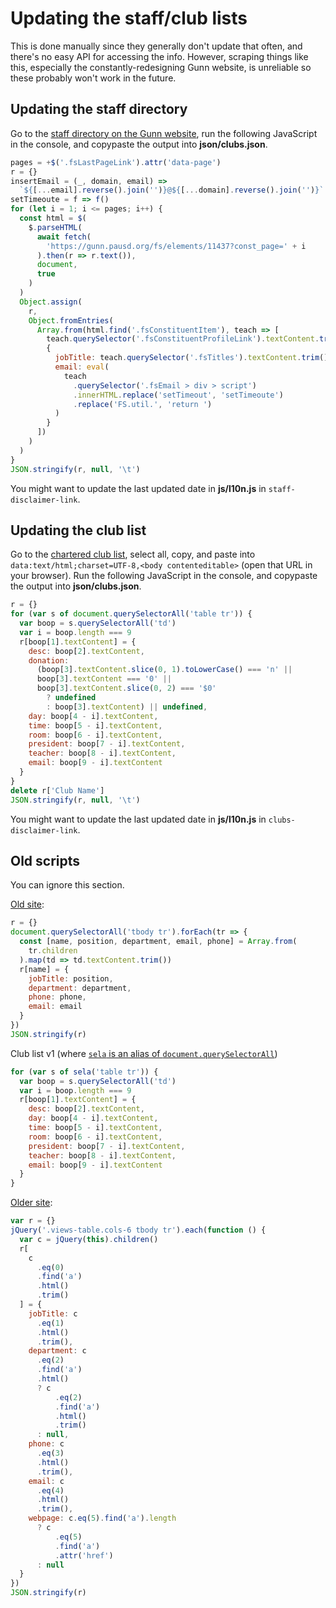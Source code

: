 # Updating the staff/club lists

This is done manually since they generally don't update that often, and there's no easy API for accessing the info. However, scraping things like this, especially the constantly-redesigning Gunn website, is unreliable so these probably won't work in the future.

## Updating the staff directory

Go to the [staff directory on the Gunn website](https://gunn.pausd.org/connecting/staff-directory), run the following JavaScript in the console, and copypaste the output into **json/clubs.json**.

```js
pages = +$('.fsLastPageLink').attr('data-page')
r = {}
insertEmail = (_, domain, email) =>
  `${[...email].reverse().join('')}@${[...domain].reverse().join('')}`
setTimeoute = f => f()
for (let i = 1; i <= pages; i++) {
  const html = $(
    $.parseHTML(
      await fetch(
        'https://gunn.pausd.org/fs/elements/11437?const_page=' + i
      ).then(r => r.text()),
      document,
      true
    )
  )
  Object.assign(
    r,
    Object.fromEntries(
      Array.from(html.find('.fsConstituentItem'), teach => [
        teach.querySelector('.fsConstituentProfileLink').textContent.trim(),
        {
          jobTitle: teach.querySelector('.fsTitles').textContent.trim(),
          email: eval(
            teach
              .querySelector('.fsEmail > div > script')
              .innerHTML.replace('setTimeout', 'setTimeoute')
              .replace('FS.util.', 'return ')
          )
        }
      ])
    )
  )
}
JSON.stringify(r, null, '\t')
```

You might want to update the last updated date in **js/l10n.js** in `staff-disclaimer-link`.

## Updating the club list

Go to the [chartered club list](https://docs.google.com/spreadsheets/d/1HUaNWegOIk972lGweoSuNcXtfX7XuGBTQU-gcTsvD9s/), select all, copy, and paste into `data:text/html;charset=UTF-8,<body contenteditable>` (open that URL in your browser). Run the following JavaScript in the console, and copypaste the output into **json/clubs.json**.

```js
r = {}
for (var s of document.querySelectorAll('table tr')) {
  var boop = s.querySelectorAll('td')
  var i = boop.length === 9
  r[boop[1].textContent] = {
    desc: boop[2].textContent,
    donation:
      (boop[3].textContent.slice(0, 1).toLowerCase() === 'n' ||
      boop[3].textContent === '0' ||
      boop[3].textContent.slice(0, 2) === '$0'
        ? undefined
        : boop[3].textContent) || undefined,
    day: boop[4 - i].textContent,
    time: boop[5 - i].textContent,
    room: boop[6 - i].textContent,
    president: boop[7 - i].textContent,
    teacher: boop[8 - i].textContent,
    email: boop[9 - i].textContent
  }
}
delete r['Club Name']
JSON.stringify(r, null, '\t')
```

You might want to update the last updated date in **js/l10n.js** in `clubs-disclaimer-link`.

## Old scripts

You can ignore this section.

[Old site](https://gunn.pausd.org/connect/staff-directory):

```js
r = {}
document.querySelectorAll('tbody tr').forEach(tr => {
  const [name, position, department, email, phone] = Array.from(
    tr.children
  ).map(td => td.textContent.trim())
  r[name] = {
    jobTitle: position,
    department: department,
    phone: phone,
    email: email
  }
})
JSON.stringify(r)
```

Club list v1 (where [`sela` is an alias of `document.querySelectorAll`](https://github.com/Orbiit/gunn-web-app/issues/24#issuecomment-333270456))

```js
for (var s of sela('table tr')) {
  var boop = s.querySelectorAll('td')
  var i = boop.length === 9
  r[boop[1].textContent] = {
    desc: boop[2].textContent,
    day: boop[4 - i].textContent,
    time: boop[5 - i].textContent,
    room: boop[6 - i].textContent,
    president: boop[7 - i].textContent,
    teacher: boop[8 - i].textContent,
    email: boop[9 - i].textContent
  }
}
```

[Older site](http://gunn.pausd.org/people):

```js
var r = {}
jQuery('.views-table.cols-6 tbody tr').each(function () {
  var c = jQuery(this).children()
  r[
    c
      .eq(0)
      .find('a')
      .html()
      .trim()
  ] = {
    jobTitle: c
      .eq(1)
      .html()
      .trim(),
    department: c
      .eq(2)
      .find('a')
      .html()
      ? c
          .eq(2)
          .find('a')
          .html()
          .trim()
      : null,
    phone: c
      .eq(3)
      .html()
      .trim(),
    email: c
      .eq(4)
      .html()
      .trim(),
    webpage: c.eq(5).find('a').length
      ? c
          .eq(5)
          .find('a')
          .attr('href')
      : null
  }
})
JSON.stringify(r)
```
